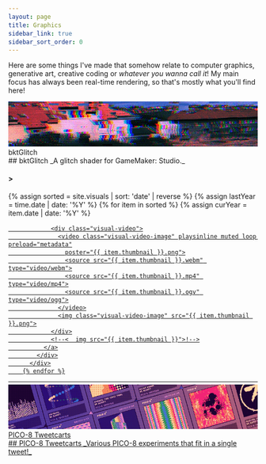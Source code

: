 ```yaml
---
layout: page
title: Graphics
sidebar_link: true
sidebar_sort_order: 0
---
```

Here are some things I've made that somehow relate to computer graphics, generative art, creative coding or *whatever
you wanna call it*! My main focus has always been real-time rendering, so that's mostly what you'll find here!
<div markdown="0">
  <script>
    var charsTyped = 0;
    var titleDefault = "";
    var titleCurrent = "Loading stuff...";
    var titleTo = titleCurrent;
    var typeClock = 0;
    var typeUnderscoreOpacity = 0.0;
    var titleGlitchProbability = 0;
    

    function changeTitle(title) {
      titleGlitchProbability = 1;
      titleTo = title;
    }

    function visualTitleUpdate() {
      // * (titleTo == titleDefault || titleCurrent != titleTo)
      titleGlitchProbability = Math.max(0.1, titleGlitchProbability - .025);
      typeUnderscoreOpacity = (Math.sin(Date.now() * .02) * .5 + .5);
      if (Math.random() <= titleGlitchProbability) {
        titleCurrent = titleCurrent.replaceAt(Math.random() * titleCurrent.length, randChar());
        titleCurrent = titleCurrent.replaceAt(Math.random() * titleCurrent.length, randChar());
      }
      
      for (var j = 0; j < 1 + Math.round(Math.random() * 1.0); ++j) {
        if (titleCurrent.length < titleTo.length) {
          titleCurrent = titleCurrent + randChar();
        } else if (titleCurrent.length > titleTo.length) {
          titleCurrent = titleCurrent.substring(0, titleCurrent.length - 1);
        }

        for (var i = 0; i < Math.min(titleCurrent.length, titleTo.length); ++i) {
          if (titleTo[i] != titleCurrent[i] && Math.random() < .5) {
            titleCurrent = titleCurrent.replaceAt(i, titleTo[i].toString());
            break;
          }
        }
      }

      $(".visual-title").html("&gt; " + titleCurrent + "<span style = \'opacity: " + typeUnderscoreOpacity + ";\'>_</span>");
      requestAnimationFrame(visualTitleUpdate);
    }
    requestAnimationFrame(visualTitleUpdate);

    var $win = $(window);

    function typeResize() {
      var w = $(".content").width();
      $(".visual-title").css("font-size", (w * .035));
    }

    $win.on('resize', typeResize);

  </script>
  <p>
    <div class="dashed-border visual-thumbnail-wide" onclick="location.href='/gfx/bktglitch/';"
      data-title="If it ain't broke, break it!">
      <div class="visual-thumbnail-wide-image right">
        <img src="\assets\visual_previews\thumbnail_bktglich.jpg">
        <div class="visual-thumbnail-wide-title right">
          bktGlitch
        </div>
      </div>      
      <div class="visual-thumbnail-wide-description right">
<div markdown="1">
## bktGlitch
_A glitch shader for GameMaker: Studio._
</div>
      </div>
    </div>
  </p>

<div markdown="0">
<div class="subsection">
    <div class="visual-title-wrapper">
      <h4 class="visual-title">&gt;</h4>
    </div>
      <div class="visual-row">
        {% assign sorted = site.visuals | sort: 'date' | reverse %}
        {% assign lastYear = time.date | date: '%Y' %}
        {% for item in sorted %}
          {% assign curYear = item.date | date: '%Y' %}
          <!--
  {% if curYear != lastYear %}
  {% assign lastYear = curYear %}
  </p></div><h2>{{curYear}}</h2><hr style = "margin-top: 5px"><div class="visual-row"><p>
  {% endif %}!-->
          <div class="visual-section">
            <div class="visual-thumbnail" data-title="{{ item.title }}">
              <a href="{{ item.url }}">

                <div class="visual-video">
                  <video class="visual-video-image" playsinline muted loop preload="metadata"
                    poster="{{ item.thumbnail }}.png">
                    <source src="{{ item.thumbnail }}.webm" type="video/webm">
                    <source src="{{ item.thumbnail }}.mp4" type="video/mp4">
                    <source src="{{ item.thumbnail }}.ogv" type="video/ogg">
                  </video>
                  <img class="visual-video-image" src="{{ item.thumbnail }}.png">
                </div>
                <!--<  img src="{{ item.thumbnail }}">!-->
              </a>
            </div>
          </div>
        {% endfor %}
  </div>
  <hr style="margin-top: 10px; margin-bottom: 5px;">
  </div>
    <div class="dashed-border visual-thumbnail-wide"
      onclick="location.href='https://twitter.com/i/moments/900699332286050306';" data-title="Relatively decipherable.">
      <div class="visual-thumbnail-wide-image left">
        <img src="\assets\visual_previews\thumbnail_tweetcarts.png">
        <div class="visual-thumbnail-wide-title left">
          PICO-8 Tweetcarts
        </div>
      </div>
      <div class="visual-thumbnail-wide-description left">
<div markdown="1">
## PICO-8 Tweetcarts
_Various PICO-8 experiments that fit in a single tweet!_
</div>
      </div>
    </div>